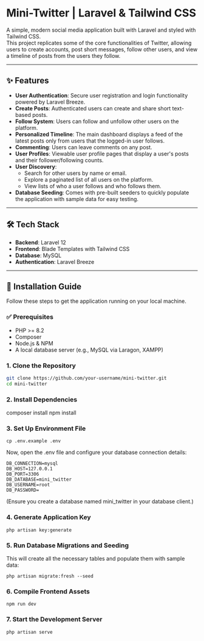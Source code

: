 # Mini-Twitter | Laravel & Tailwind CSS

A simple, modern social media application built with Laravel and styled with Tailwind CSS.  
This project replicates some of the core functionalities of Twitter, allowing users to create accounts, post short messages, follow other users, and view a timeline of posts from the users they follow.

---

## ✨ Features

- **User Authentication**: Secure user registration and login functionality powered by Laravel Breeze.  
- **Create Posts**: Authenticated users can create and share short text-based posts.  
- **Follow System**: Users can follow and unfollow other users on the platform.  
- **Personalized Timeline**: The main dashboard displays a feed of the latest posts only from users that the logged-in user follows.  
- **Commenting**: Users can leave comments on any post.  
- **User Profiles**: Viewable user profile pages that display a user's posts and their follower/following counts.  
- **User Discovery**:  
  - Search for other users by name or email.  
  - Explore a paginated list of all users on the platform.  
  - View lists of who a user follows and who follows them.  
- **Database Seeding**: Comes with pre-built seeders to quickly populate the application with sample data for easy testing.

---

## 🛠 Tech Stack

- **Backend**: Laravel 12  
- **Frontend**: Blade Templates with Tailwind CSS  
- **Database**: MySQL  
- **Authentication**: Laravel Breeze  

---

## 🚀 Installation Guide

Follow these steps to get the application running on your local machine.

### ✅ Prerequisites
- PHP >= 8.2  
- Composer  
- Node.js & NPM  
- A local database server (e.g., MySQL via Laragon, XAMPP)  

### 1. Clone the Repository
```bash
git clone https://github.com/your-username/mini-twitter.git
cd mini-twitter
```
### 2. Install Dependencies
composer install
npm install

### 3. Set Up Environment File
```
cp .env.example .env
```

Now, open the .env file and configure your database connection details:

```
DB_CONNECTION=mysql
DB_HOST=127.0.0.1
DB_PORT=3306
DB_DATABASE=mini_twitter
DB_USERNAME=root
DB_PASSWORD=
```

(Ensure you create a database named mini_twitter in your database client.)

### 4. Generate Application Key
```
php artisan key:generate
```

### 5. Run Database Migrations and Seeding

This will create all the necessary tables and populate them with sample data:

```
php artisan migrate:fresh --seed
```

### 6. Compile Frontend Assets

```
npm run dev
```

### 7. Start the Development Server

```
php artisan serve
```
